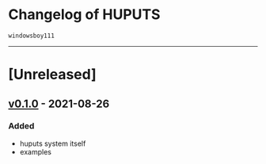 # Changelog of HUPUTS
    windowsboy111

---
# [Unreleased]

## [v0.1.0] - 2021-08-26
### Added
- huputs system itself
- examples

[v0.1.0]:        https://github.com/windowsboy111/huputs/releases/tag/v0.1.0
